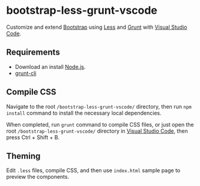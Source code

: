 # bootstrap-less-grunt-vscode
Customize and extend [Bootstrap](http://getbootstrap.com/) using [Less](http://lesscss.org/) and [Grunt](http://gruntjs.com/) with [Visual Studio Code](https://code.visualstudio.com/).

## Requirements

- Download an install [Node.js](https://nodejs.org).
- [grunt-cli](https://www.npmjs.com/package/grunt-cli)

## Compile CSS

Navigate to the root ```/bootstrap-less-grunt-vscode/``` directory, then run ```npm install``` command to install the necessary local dependencies.

When completed, run ```grunt``` command to compile CSS files, or just open the root ```/bootstrap-less-grunt-vscode/``` directory in [Visual Studio Code](https://code.visualstudio.com/), then press Ctrl + Shift + B.

## Theming

Edit ```.less``` files, compile CSS, and then use ```index.html``` sample page to preview the components.